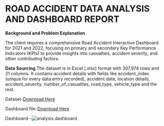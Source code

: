 # **ROAD ACCIDENT DATA ANALYSIS AND DASHBOARD REPORT**

**Background and Problem Explanation**

The client requires a comprehensive Road Accident Interactive Dashboard for 2021 and 2022, 
focusing on primary and secondary Key Performance Indicators (KPIs) to provide insights into casualties, accident severity, and other contributing factors.

**Data Sourcing**
The dataset is in Excel (.xlsx) format with 307,974 rows and 21 columns. 
It contains accident details with fields like accident_index (unique for every data entry recorded), 
accident date, location details, accident_severity, number_of_casualties, road_type, vehicle_type and the rest.

Dataset-[Download Here](https://docs.google.com/spreadsheets/d/1v00YZtOWodegCMTwocWFDSAnwEHFwCG1/edit?usp=drive_link&ouid=105485232698880748717&rtpof=true&sd=true)

Dashboard file-[Download Here](https://docs.google.com/spreadsheets/d/13-NECNsgjHVUl5Ak3Xr4Jut0iFeWrJML/edit?usp=drive_link&ouid=105485232698880748717&rtpof=true&sd=true)

Dashboard--![analysis dashboard](https://github.com/user-attachments/assets/5785f3d6-34ae-4062-b9e1-ba5df329f595)
